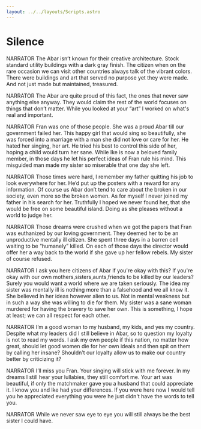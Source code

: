```yaml
---
layout: ../../layouts/Scripts.astro
---
```


# Silence

NARRATOR
The Abar isn’t known for their creative architecture. Stock standard utility buildings with a dark gray finish. The citizen when on the rare occasion we can visit other countries always talk of the vibrant colors. There were buildings and art that served no purpose yet they were made. And not just made but maintained, treasured. 

NARRATOR
The Abar are quite proud of this fact, the ones that never saw anything else anyway. They would claim the rest of the world focuses on things that don’t matter. While you looked at your “art” I worked on what's real and important. 

NARRATOR
Fran was one of those people. She was a proud Abar till our government failed her. This happy girl that would sing so beautifully, she was forced into a marriage with a man she did not love or care for her. He hated her singing, her art. He tried his best to control this side of her, hoping a child would turn her sane. While Ike is now a beloved family member, in those days he let his perfect ideas of Fran rule his mind. This misguided man made my sister so miserable that one day she left. 

NARRATOR
Those times were hard, I remember my father quitting his job to look everywhere for her. He’d put up the posters with a reward for any information. Of course us Abar don’t tend to care about the broken in our society, even more so the broken women. As for myself I never joined my father in his search for her. Truthfully I hoped we never found her, that she would be free on some beautiful island. Doing as she pleases without a world to judge her. 

NARRATOR
Those dreams were crushed when we got the papers that Fran was euthanized by our loving government. They deemed her to be an unproductive mentally ill citizen. She spent three days in a barren cell waiting to be “humanely” killed. On each of those days the director would offer her a way back to the world if she gave up her fellow rebels. My sister of course refused.

NARRATOR
I ask you here citizens of Abar if you're okay with this? If you're okay with our own mothers,sisters,aunts,friends to be killed by our leaders? Surely you would want a world where we are taken seriously. The idea my sister was mentally ill is nothing more than a falsehood and we all know it. She believed in her ideas however alien to us. Not in mental weakness but in such a way she was willing to die for them. My sister was a sane woman murdered for having the bravery to save her own. This is something, I hope at least; we can all respect for each other.

NARRATOR
I’m a good woman to my husband, my kids, and yes my country. Despite what my leaders did I still believe in Abar, so to question my loyalty is not to read my words. I ask my own people if this nation, no matter how great, should let good women die for her own ideals and then spit on them by calling her insane? Shouldn’t our loyalty allow us to make our country better by criticizing it? 

NARRATOR
I’ll miss you Fran. Your singing will stick with me forever. In my dreams I still hear your lullabies, they still comfort me. Your art was beautiful, if only the matchmaker gave you a husband that could appreciate it. I know you and Ike had your differences. If you were here now I would tell you he appreciated everything you were he just didn't have the words to tell you. 

NARRATOR
While we never saw eye to eye you will still always be the best sister I could have. 